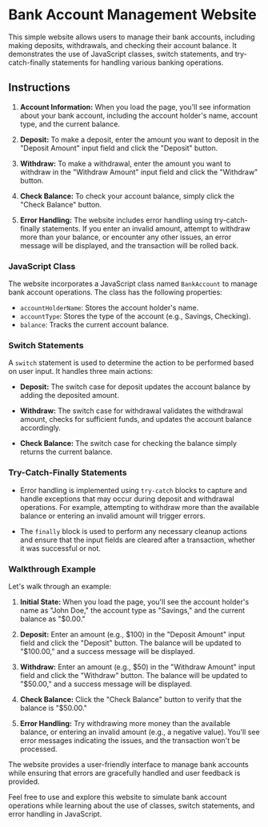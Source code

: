 # Bank Account Management Website

This simple website allows users to manage their bank accounts, including making deposits, withdrawals, and checking their account balance. It demonstrates the use of JavaScript classes, switch statements, and try-catch-finally statements for handling various banking operations.

## Instructions

1. **Account Information:** When you load the page, you'll see information about your bank account, including the account holder's name, account type, and the current balance.

2. **Deposit:** To make a deposit, enter the amount you want to deposit in the "Deposit Amount" input field and click the "Deposit" button.

3. **Withdraw:** To make a withdrawal, enter the amount you want to withdraw in the "Withdraw Amount" input field and click the "Withdraw" button.

4. **Check Balance:** To check your account balance, simply click the "Check Balance" button.

5. **Error Handling:** The website includes error handling using try-catch-finally statements. If you enter an invalid amount, attempt to withdraw more than your balance, or encounter any other issues, an error message will be displayed, and the transaction will be rolled back.

### JavaScript Class

The website incorporates a JavaScript class named `BankAccount` to manage bank account operations. The class has the following properties:

- `accountHolderName`: Stores the account holder's name.
- `accountType`: Stores the type of the account (e.g., Savings, Checking).
- `balance`: Tracks the current account balance.

### Switch Statements

A `switch` statement is used to determine the action to be performed based on user input. It handles three main actions:

- **Deposit:** The switch case for deposit updates the account balance by adding the deposited amount.

- **Withdraw:** The switch case for withdrawal validates the withdrawal amount, checks for sufficient funds, and updates the account balance accordingly.

- **Check Balance:** The switch case for checking the balance simply returns the current balance.

### Try-Catch-Finally Statements

- Error handling is implemented using `try-catch` blocks to capture and handle exceptions that may occur during deposit and withdrawal operations. For example, attempting to withdraw more than the available balance or entering an invalid amount will trigger errors.

- The `finally` block is used to perform any necessary cleanup actions and ensure that the input fields are cleared after a transaction, whether it was successful or not.

### Walkthrough Example

Let's walk through an example:

1. **Initial State:** When you load the page, you'll see the account holder's name as "John Doe," the account type as "Savings," and the current balance as "$0.00."

2. **Deposit:** Enter an amount (e.g., $100) in the "Deposit Amount" input field and click the "Deposit" button. The balance will be updated to "$100.00," and a success message will be displayed.

3. **Withdraw:** Enter an amount (e.g., $50) in the "Withdraw Amount" input field and click the "Withdraw" button. The balance will be updated to "$50.00," and a success message will be displayed.

4. **Check Balance:** Click the "Check Balance" button to verify that the balance is "$50.00."

5. **Error Handling:** Try withdrawing more money than the available balance, or entering an invalid amount (e.g., a negative value). You'll see error messages indicating the issues, and the transaction won't be processed.

The website provides a user-friendly interface to manage bank accounts while ensuring that errors are gracefully handled and user feedback is provided.

Feel free to use and explore this website to simulate bank account operations while learning about the use of classes, switch statements, and error handling in JavaScript.
